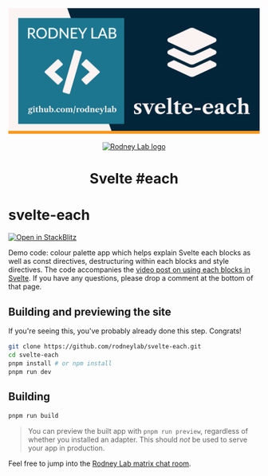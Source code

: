 <img src="./images/rodneylab-github-svelte-each.png" alt="Rodney Lab sveltekit-iconify Github banner">

<p align="center">
  <a aria-label="Open Rodney Lab site" href="https://rodneylab.com" rel="nofollow noopener noreferrer">
    <img alt="Rodney Lab logo" src="https://rodneylab.com/assets/icon.png" width="60" />
  </a>
</p>
<h1 align="center">
  Svelte #each
</h1>

# svelte-each

[![Open in StackBlitz](https://developer.stackblitz.com/img/open_in_stackblitz.svg)](https://stackblitz.com/github/rodneylab/svelte-each)

Demo code: colour palette app which helps explain Svelte each blocks as well as const directives, destructuring within each blocks and style directives. The code accompanies the <a aria-label="Open Rodney Lab video post on Svelte Each blocks" href="https://rodneylab.com/using-svelte-each-blocks/">video post on using each blocks in Svelte</a>. If you have any questions, please drop a comment at the bottom of that page.

## Building and previewing the site

If you're seeing this, you've probably already done this step. Congrats!

```bash
git clone https://github.com/rodneylab/svelte-each.git
cd svelte-each
pnpm install # or npm install
pnpm run dev
```

## Building

```bash
pnpm run build
```

> You can preview the built app with `pnpm run preview`, regardless of whether you installed an adapter. This should _not_ be used to serve your app in production.

Feel free to jump into the [Rodney Lab matrix chat room](https://matrix.to/#/%23rodney:matrix.org).
